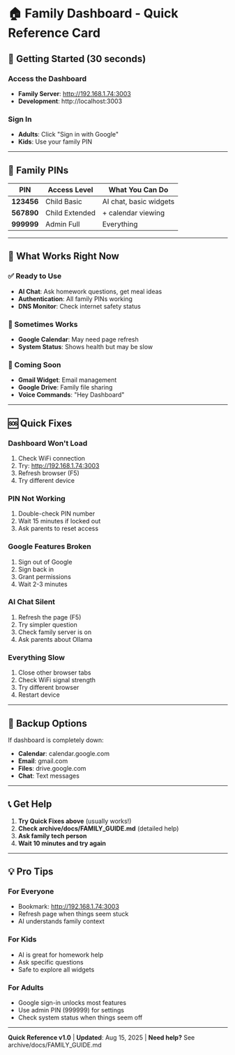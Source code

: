 # 🏠 Family Dashboard - Quick Reference Card

## 🚀 Getting Started (30 seconds)

### Access the Dashboard
- **Family Server**: http://192.168.1.74:3003
- **Development**: http://localhost:3003

### Sign In
- **Adults**: Click "Sign in with Google"
- **Kids**: Use your family PIN

---

## 🔐 Family PINs

| PIN | Access Level | What You Can Do |
|-----|-------------|-----------------|
| **123456** | Child Basic | AI chat, basic widgets |
| **567890** | Child Extended | + calendar viewing |
| **999999** | Admin Full | Everything |

---

## 🎯 What Works Right Now

### ✅ Ready to Use
- **AI Chat**: Ask homework questions, get meal ideas
- **Authentication**: All family PINs working
- **DNS Monitor**: Check internet safety status

### 🔧 Sometimes Works
- **Google Calendar**: May need page refresh
- **System Status**: Shows health but may be slow

### 🚧 Coming Soon
- **Gmail Widget**: Email management
- **Google Drive**: Family file sharing
- **Voice Commands**: "Hey Dashboard"

---

## 🆘 Quick Fixes

### Dashboard Won't Load
1. Check WiFi connection
2. Try: http://192.168.1.74:3003
3. Refresh browser (F5)
4. Try different device

### PIN Not Working
1. Double-check PIN number
2. Wait 15 minutes if locked out
3. Ask parents to reset access

### Google Features Broken
1. Sign out of Google
2. Sign back in 
3. Grant permissions
4. Wait 2-3 minutes

### AI Chat Silent
1. Refresh the page (F5)
2. Try simpler question
3. Check family server is on
4. Ask parents about Ollama

### Everything Slow
1. Close other browser tabs
2. Check WiFi signal strength
3. Try different browser
4. Restart device

---

## 🔄 Backup Options

If dashboard is completely down:
- **Calendar**: calendar.google.com
- **Email**: gmail.com  
- **Files**: drive.google.com
- **Chat**: Text messages

---

## 📞 Get Help

1. **Try Quick Fixes above** (usually works!)
2. **Check archive/docs/FAMILY_GUIDE.md** (detailed help)
3. **Ask family tech person**
4. **Wait 10 minutes and try again**

---

## 💡 Pro Tips

### For Everyone
- Bookmark: http://192.168.1.74:3003
- Refresh page when things seem stuck
- AI understands family context

### For Kids  
- AI is great for homework help
- Ask specific questions
- Safe to explore all widgets

### For Adults
- Google sign-in unlocks most features
- Use admin PIN (999999) for settings
- Check system status when things seem off

---

**Quick Reference v1.0** | **Updated**: Aug 15, 2025 | **Need help?** See archive/docs/FAMILY_GUIDE.md